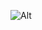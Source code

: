 ![Alt](https://repobeats.axiom.co/api/embed/1674b210b1ffa5f6f436726ce5aba3a35fa5c017.svg "Repobeats analytics image")

